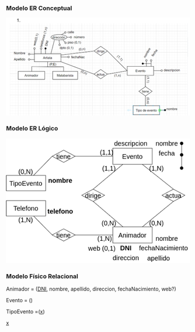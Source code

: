 ### Modelo ER Conceptual
![ejercicio1_Conceptual](../../Practica2/Parte2/drawios-png/ejercicio01P2_Conceptual.png)

### Modelo ER Lógico
![ejercicio1_Lógico](../../Practica2/Parte2/drawios-png/ejercicio01P2_Logico.drawio.png)

### Modelo Físico Relacional

Animador = (<u>DNI</u>, nombre, apellido, direccion, fechaNacimiento, web?)

Evento = (<u></u>)

TipoEvento =(<u>x</u>) 

<u>x</u>


